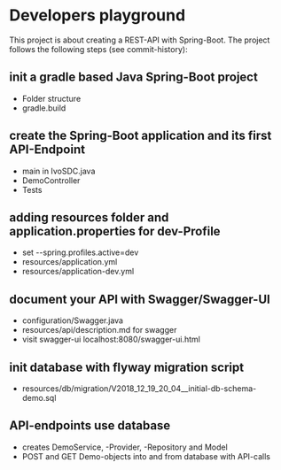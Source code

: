 # Developers playground

This project is about creating a REST-API with Spring-Boot.
The project follows the following steps (see commit-history):


## init a gradle based Java Spring-Boot project
- Folder structure
- gradle.build

## create the Spring-Boot application and its first API-Endpoint
- main in IvoSDC.java
- DemoController
- Tests

## adding resources folder and application.properties for dev-Profile
- set --spring.profiles.active=dev 
- resources/application.yml
- resources/application-dev.yml

## document your API with Swagger/Swagger-UI
- configuration/Swagger.java
- resources/api/description.md for swagger
- visit swagger-ui localhost:8080/swagger-ui.html

## init database with flyway migration script
- resources/db/migration/V2018_12_19_20_04__initial-db-schema-demo.sql

## API-endpoints use database
- creates DemoService, -Provider, -Repository and Model
- POST and GET Demo-objects into and from database with API-calls